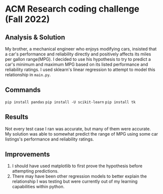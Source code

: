 # ACM Research coding challenge (Fall 2022)

## Analysis & Solution
My brother, a mechanical engineer who enjoys modifying cars, insisted that a car's performance and reliability directly and positively affects its miles per gallon range(MPG). I decided to use his hypothesis to try to predict a car's minimum and maximum MPG based on its listed performance and reliability ratings. I used sklearn's linear regression to attempt to model this relationship in `main.py`.

## Commands
`pip install pandas` `pip install -U scikit-learn` `pip install tk`

## Results
Not every test case I ran was accurate, but many of them were accurate. My solution was able to somewhat predict the range of MPG using some car listings's performance and reliability ratings.

## Improvements
1. I should have used matplotlib to first prove the hypothesis before attempting predictions.
2. There may have been other regression models to better explain the relationship I was testing but were currently out of my learning capabilities within python.
